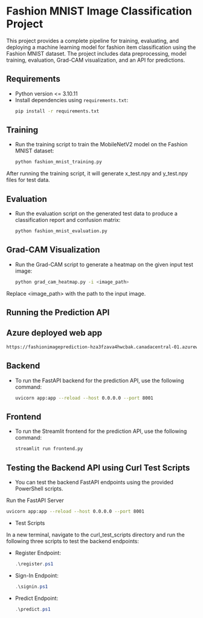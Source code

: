 # Fashion MNIST Image Classification Project

This project provides a complete pipeline for training, evaluating, and deploying a machine learning model for fashion item classification using the Fashion MNIST dataset. The project includes data preprocessing, model training, evaluation, Grad-CAM visualization, and an API for predictions.

## Requirements

- Python version <= 3.10.11
- Install dependencies using `requirements.txt`:
  ```bash
  pip install -r requirements.txt
## Training
- Run the training script to train the MobileNetV2 model on the Fashion MNIST dataset:

  ```bash
  python fashion_mnist_training.py

After running the training script, it will generate x_test.npy and y_test.npy files for test data.

## Evaluation
- Run the evaluation script on the generated test data to produce a classification report and confusion matrix:

  ```bash
  python fashion_mnist_evaluation.py
## Grad-CAM Visualization
- Run the Grad-CAM script to generate a heatmap on the given input test image:

  ```bash
  python grad_cam_heatmap.py -i <image_path>
Replace <image_path> with the path to the input image.

## Running the Prediction API

## Azure deployed web app
```bash
https://fashionimageprediction-hza3fzava4hwcbak.canadacentral-01.azurewebsites.net/
```
## Backend
- To run the FastAPI backend for the prediction API, use the following command:

  ```bash
  uvicorn app:app --reload --host 0.0.0.0 --port 8001
## Frontend
- To run the Streamlit frontend for the prediction API, use the following command:

  ```bash
  streamlit run frontend.py
## Testing the Backend API using Curl Test Scripts
- You can test the backend FastAPI endpoints using the provided PowerShell scripts.

Run the FastAPI Server
  ```bash
  uvicorn app:app --reload --host 0.0.0.0 --port 8001
```
- Test Scripts

In a new terminal, navigate to the curl_test_scripts directory and run the following three scripts to test the backend endpoints:

- Register Endpoint:

  ```powershell
  .\register.ps1
- Sign-In Endpoint:

  ```powershell
  .\signin.ps1
- Predict Endpoint:

  ```powershell      
  .\predict.ps1
